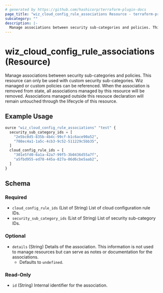 ```yaml
---
# generated by https://github.com/hashicorp/terraform-plugin-docs
page_title: "wiz_cloud_config_rule_associations Resource - terraform-provider-wiz"
subcategory: ""
description: |-
  Manage associations between security sub-categories and policies. This resource can only be used with custom security sub-categories. Wiz managed or custom policies can be referenced. When the association is removed from state, all associations managed by this resource will be removed. Associations managed outside this resouce declaration will remain untouched through the lifecycle of this resource.
---
```


# wiz_cloud_config_rule_associations (Resource)

Manage associations between security sub-categories and policies. This resource can only be used with custom security sub-categories. Wiz managed or custom policies can be referenced. When the association is removed from state, all associations managed by this resource will be removed. Associations managed outside this resouce declaration will remain untouched through the lifecycle of this resource.

## Example Usage

```terraform
ource "wiz_cloud_config_rule_associations" "test" {
  security_sub_category_ids = [
    "2e5bc0d5-835b-4b4c-99cf-b1c6ace90a52",
    "708ec4a1-1a5c-4cb3-9c52-511229c5bb35",
  ]
  cloud_config_rule_ids = [
    "301e5fd0-6a1a-42a7-99f5-3b0436d55a7f",
    "a5fbd955-ed78-445a-827a-06d6cbe5aab2",
  ]
}
```

<!-- schema generated by tfplugindocs -->
## Schema

### Required

- `cloud_config_rule_ids` (List of String) List of cloud configuration rule IDs.
- `security_sub_category_ids` (List of String) List of security sub-category IDs.

### Optional

- `details` (String) Details of the association. This information is not used to manage resources but can serve as notes or documentation for the associations.
    - Defaults to `undefined`.

### Read-Only

- `id` (String) Internal identifier for the association.



